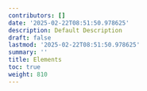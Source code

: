 ```yaml
---
contributors: []
date: '2025-02-22T08:51:50.978625'
description: Default Description
draft: false
lastmod: '2025-02-22T08:51:50.978625'
summary: ''
title: Elements
toc: true
weight: 810
---
```

